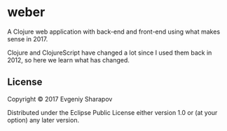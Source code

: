 # weber

A Clojure web application with back-end and front-end using what makes sense in 2017. 

Clojure and ClojureScript have changed a lot since I used them back in 2012, so here we learn what has changed. 


## License

Copyright © 2017 Evgeniy Sharapov

Distributed under the Eclipse Public License either version 1.0 or (at
your option) any later version.
